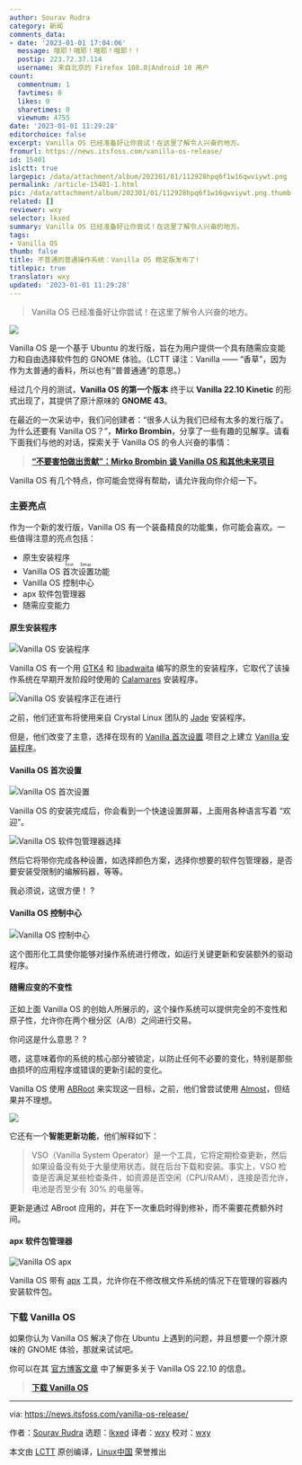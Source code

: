```yaml
---
author: Sourav Rudra
category: 新闻
comments_data:
- date: '2023-01-01 17:04:06'
  message: 哦耶！哦耶！哦耶！哦耶！！
  postip: 223.72.37.114
  username: 来自北京的 Firefox 108.0|Android 10 用户
count:
  commentnum: 1
  favtimes: 0
  likes: 0
  sharetimes: 0
  viewnum: 4755
date: '2023-01-01 11:29:28'
editorchoice: false
excerpt: Vanilla OS 已经准备好让你尝试！在这里了解令人兴奋的地方。
fromurl: https://news.itsfoss.com/vanilla-os-release/
id: 15401
islctt: true
largepic: /data/attachment/album/202301/01/112928hpq6f1w16qwviywt.png
permalink: /article-15401-1.html
pic: /data/attachment/album/202301/01/112928hpq6f1w16qwviywt.png.thumb.jpg
related: []
reviewer: wxy
selector: lkxed
summary: Vanilla OS 已经准备好让你尝试！在这里了解令人兴奋的地方。
tags:
- Vanilla OS
thumb: false
title: 不普通的普通操作系统：Vanilla OS 稳定版发布了!
titlepic: true
translator: wxy
updated: '2023-01-01 11:29:28'
---
```



> 
> Vanilla OS 已经准备好让你尝试！在这里了解令人兴奋的地方。
> 
> 
> 


![](/data/attachment/album/202301/01/112928hpq6f1w16qwviywt.png)


Vanilla OS 是一个基于 Ubuntu 的发行版，旨在为用户提供一个具有随需应变能力和自由选择软件包的 GNOME 体验。（LCTT 译注：Vanilla —— “香草”，因为作为太普通的香料，所以也有“普普通通”的意思。）


经过几个月的测试，**Vanilla OS 的第一个版本** 终于以 **Vanilla 22.10 Kinetic** 的形式出现了，其提供了原汁原味的 **GNOME 43**。


在最近的一次采访中，我们问创建者：“很多人认为我们已经有太多的发行版了。为什么还要有 Vanilla OS？”，**Mirko Brombin**，分享了一些有趣的见解享。请看下面我们与他的对话，探索关于 Vanilla OS 的令人兴奋的事情：



> 
> **[“不要害怕做出贡献”：Mirko Brombin 谈 Vanilla OS 和其他未来项目](https://news.itsfoss.com/interview-mirko-brombin/)**
> 
> 
> 


Vanilla OS 有几个特点，你可能会觉得有帮助，请允许我向你介绍一下。


### 主要亮点






作为一个新的发行版，Vanilla OS 有一个装备精良的功能集，你可能会喜欢。一些值得注意的亮点包括：


* 原生安装程序
* Vanilla OS <ruby> 首次设置 <rt>  First Setup </rt></ruby> 功能
* Vanilla OS 控制中心
* apx 软件包管理器
* 随需应变能力


#### 原生安装程序


![Vanilla OS 安装程序](/data/attachment/album/202301/01/112929v7t1uo0ol0ot7oph.png)


Vanilla OS 有一个用 [GTK4](https://news.itsfoss.com/gtk-4-release/) 和 [libadwaita](https://news.itsfoss.com/gnome-libadwaita-library/) 编写的原生的安装程序，它取代了该操作系统在早期开发阶段时使用的 [Calamares](https://calamares.io) 安装程序。


![Vanilla OS 安装程序正在进行](/data/attachment/album/202301/01/112930p2hvhh5tjaoh55tu.png)


之前，他们还宣布将使用来自 Crystal Linux 团队的 [Jade](https://github.com/crystal-linux/jade) 安装程序。


但是，他们改变了主意，选择在现有的 [Vanilla 首次设置](https://github.com/Vanilla-OS/first-setup) 项目之上建立 [Vanilla 安装程序](https://github.com/Vanilla-OS/vanilla-installer)。


#### Vanilla OS 首次设置


![Vanilla OS 首次设置](/data/attachment/album/202301/01/112930xbx6d0xu5gpg3pxs.png)


Vanilla OS 的安装完成后，你会看到一个快速设置屏幕，上面用各种语言写着 “欢迎”。


![Vanilla OS 软件包管理器选择](/data/attachment/album/202301/01/112930evdvs5gajfq6p6wj.png)


然后它将带你完成各种设置，如选择颜色方案，选择你想要的软件包管理器，是否要安装受限制的编解码器，等等。


我必须说，这很方便！ ?️


#### Vanilla OS 控制中心


![Vanilla OS 控制中心](/data/attachment/album/202301/01/112931wjshcr777jcejpl7.png)


这个图形化工具使你能够对操作系统进行修改，如运行关键更新和安装额外的驱动程序。


#### 随需应变的不变性






正如上面 Vanilla OS 的创始人所展示的，这个操作系统可以提供完全的不变性和原子性，允许你在两个根分区（A/B）之间进行交易。


你问这是什么意思？ ?


嗯，这意味着你的系统的核心部分被锁定，以防止任何不必要的变化，特别是那些由损坏的应用程序或错误的更新引起的变化。


Vanilla OS 使用 [ABRoot](https://github.com/Vanilla-OS/ABRoot) 来实现这一目标，之前，他们曾尝试使用 [Almost](https://documentation.vanillaos.org/docs/almost/)，但结果并不理想。


![](/data/attachment/album/202301/01/112931zzmyj3bd1olmvuum.png)


它还有一个**智能更新功能**，他们解释如下：



> 
> VSO（Vanilla System Operator）是一个工具，它将定期检查更新，然后如果设备没有处于大量使用状态，就在后台下载和安装。事实上，VSO 检查是否满足某些检查条件，如资源是否空闲（CPU/RAM），连接是否允许，电池是否至少有 30% 的电量等。
> 
> 
> 


更新是通过 ABroot 应用的，并在下一次重启时得到修补，而不需要花费额外时间。


#### apx 软件包管理器


![Vanilla OS apx](/data/attachment/album/202301/01/112932phcs9ia6r6h6r7rh.png)


Vanilla OS 带有 [apx](https://github.com/Vanilla-OS/apx) 工具，允许你在不修改根文件系统的情况下在管理的容器内安装软件包。


### 下载 Vanilla OS


如果你认为 Vanilla OS 解决了你在 Ubuntu 上遇到的问题，并且想要一个原汁原味的 GNOME 体验，那就来试试吧。


你可以在其 [官方博客文章](https://vanillaos.org/2022/12/29/vanilla-os-22-10-kinetic.html) 中了解更多关于 Vanilla OS 22.10 的信息。



> 
> **[下载 Vanilla OS](https://vanillaos.org)**
> 
> 
> 




---


via: <https://news.itsfoss.com/vanilla-os-release/>


作者：[Sourav Rudra](https://news.itsfoss.com/author/sourav/) 选题：[lkxed](https://github.com/lkxed) 译者：[wxy](https://github.com/wxy) 校对：[wxy](https://github.com/wxy)


本文由 [LCTT](https://github.com/LCTT/TranslateProject) 原创编译，[Linux中国](https://linux.cn/) 荣誉推出